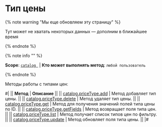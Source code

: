 # Тип цены

{% note warning "Мы еще обновляем эту страницу" %}

Тут может не хватать некоторых данных — дополним в ближайшее время

{% endnote %}

{% note info "" %}

**Scope**: [`catalog `](../../scopes/permissions.md) | **Кто может выполнять метод**: `любой пользователь`

{% endnote %}

Методы работы с типами цен:

#|
|| **Метод** | **Описание** ||
|| [catalog.priceType.add](./catalog-price-type-add.md) | Метод добавляет тип цены. ||
|| [catalog.priceType.delete](./catalog-price-type-delete.md) | Метод удаляет тип цены. ||
|| [catalog.priceType.get](./catalog-price-type-get.md) | Метод для получения значений полей типа цены по ID. ||
|| [catalog.priceType.getFields](./catalog-price-type-get-fields.md) | Метод возвращает поля типа цен. ||
|| [catalog.priceType.list](./catalog-price-type-list.md) | Метод получает список типов цен по фильтру. ||
|| [catalog.priceType.update](./catalog-price-type-update.md) | Метод обновляет поля типа цены. ||
|#